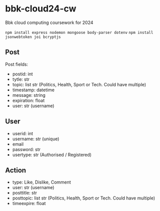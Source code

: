 # bbk-cloud24-cw
Bbk cloud computing coursework for 2024

`npm install express nodemon mongoose body-parser dotenv`
`npm install jsonwebtoken joi bcryptjs`


## Post
Post fields: 
* postid: int
* tytle: str
* topic: list str (Politics, Health, Sport or Tech. Could have multiple)
* timestamp: datetime
* message: string
* expiration: float
* user: str (username)

## User
* userid: int
* username: str (unique)
* email
* password: str
* usertype: str (Authorised / Registered)

## Action
* type: Like, Dislike, Comment
* user: str (username)
* posttitle: str
* posttopic: list str (Politics, Health, Sport or Tech. Could have multiple)
* timeexpire: float

